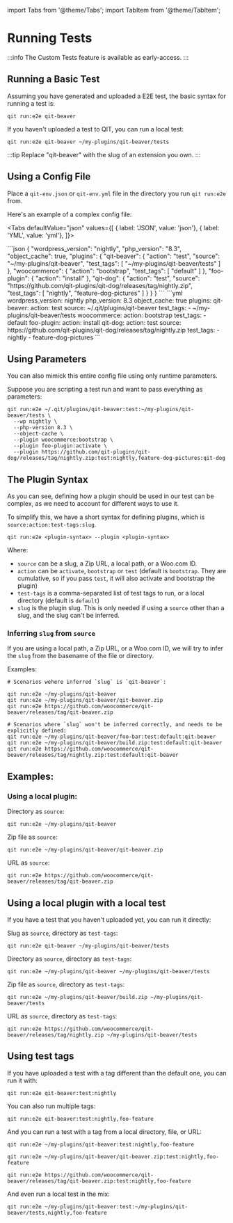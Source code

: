 import Tabs from '@theme/Tabs';
import TabItem from '@theme/TabItem';

# Running Tests

:::info
The Custom Tests feature is available as early-access.
:::

## Running a Basic Test

Assuming you have generated and uploaded a E2E test, the basic syntax for running a test is:

```qitbash
qit run:e2e qit-beaver
```

If you haven't uploaded a test to QIT, you can run a local test:

```qitbash
qit run:e2e qit-beaver ~/my-plugins/qit-beaver/tests
```

:::tip
Replace "qit-beaver" with the slug of an extension you own.
:::

## Using a Config File

Place a `qit-env.json` or `qit-env.yml` file in the directory you run `qit run:e2e` from.

Here's an example of a complex config file:

<Tabs
defaultValue="json"
values={[
{ label: 'JSON', value: 'json'},
{ label: 'YML', value: 'yml'},
]}>

<TabItem value="json">
```json
{
  "wordpress_version": "nightly",
  "php_version": "8.3",
  "object_cache": true,
  "plugins": {
    "qit-beaver": {
      "action": "test",
      "source": "~/my-plugins/qit-beaver",
      "test_tags": [
        "~/my-plugins/qit-beaver/tests"
      ]
    },
    "woocommerce": {
      "action": "bootstrap",
      "test_tags": [
        "default"
      ]
    },
    "foo-plugin": {
      "action": "install"
    },
    "qit-dog": {
      "action": "test",
      "source": "https://github.com/qit-plugins/qit-dog/releases/tag/nightly.zip",
      "test_tags": [
        "nightly",
        "feature-dog-pictures"
      ]
    }
  }
}
```
</TabItem>

<TabItem value="yml">
```yml
wordpress_version: nightly
php_version: 8.3
object_cache: true
plugins:
  qit-beaver:
    action: test
    source: ~/.qit/plugins/qit-beaver
    test_tags:
      - ~/my-plugins/qit-beaver/tests
  woocommerce:
    action: bootstrap
    test_tags:
      - default
  foo-plugin:
    action: install
  qit-dog:
    action: test
    source: https://github.com/qit-plugins/qit-dog/releases/tag/nightly.zip
    test_tags:
      - nightly
      - feature-dog-pictures
```
</TabItem>

</Tabs>

## Using Parameters

You can also mimick this entire config file using only runtime parameters.

Suppose you are scripting a test run and want to pass everything as parameters:

```qitbash
qit run:e2e ~/.qit/plugins/qit-beaver:test:~/my-plugins/qit-beaver/tests \
  --wp nightly \
  --php-version 8.3 \
  --object-cache \
  --plugin woocommerce:bootstrap \
  --plugin foo-plugin:activate \
  --plugin https://github.com/qit-plugins/qit-dog/releases/tag/nightly.zip:test:nightly,feature-dog-pictures:qit-dog
```

## The Plugin Syntax

As you can see, defining how a plugin should be used in our test can be complex, as we need to account for different ways to use it.

To simplify this, we have a short syntax for defining plugins, which is `source:action:test-tags:slug`.

```qitbash
qit run:e2e <plugin-syntax> --plugin <plugin-syntax>
```

Where:

- `source` can be a slug, a Zip URL, a local path, or a Woo.com ID.
- `action` can be `activate`, `bootstrap` or `test` (default is `bootstrap`. They are cumulative, so if you pass `test`, it will also activate and bootstrap the plugin)
- `test-tags` is a comma-separated list of test tags to run, or a local directory (default is `default`)
- `slug` is the plugin slug. This is only needed if using a `source` other than a slug, and the slug can't be inferred.

### Inferring `slug` from `source`

If you are using a local path, a Zip URL, or a Woo.com ID, we will try to infer the `slug` from the basename of the file or directory.

Examples:

```
# Scenarios wehere inferred `slug` is `qit-beaver`:

qit run:e2e ~/my-plugins/qit-beaver
qit run:e2e ~/my-plugins/qit-beaver/qit-beaver.zip
qit run:e2e https://github.com/woocommerce/qit-beaver/releases/tag/qit-beaver.zip

# Scenarios where `slug` won't be inferred correctly, and needs to be explicitly defined:
qit run:e2e ~/my-plugins/qit-beaver/foo-bar:test:default:qit-beaver
qit run:e2e ~/my-plugins/qit-beaver/build.zip:test:default:qit-beaver
qit run:e2e https://github.com/woocommerce/qit-beaver/releases/tag/nightly.zip:test:default:qit-beaver
```

## Examples:

### Using a local plugin:

Directory as `source`:

```qitbash
qit run:e2e ~/my-plugins/qit-beaver
```

Zip file as `source`:

```qitbash
qit run:e2e ~/my-plugins/qit-beaver/qit-beaver.zip
```

URL as `source`:

```qitbash
qit run:e2e https://github.com/woocommerce/qit-beaver/releases/tag/qit-beaver.zip
```


## Using a local plugin with a local test

If you have a test that you haven't uploaded yet, you can run it directly:

Slug as `source`, directory as `test-tags`:

```qitbash
qit run:e2e qit-beaver ~/my-plugins/qit-beaver/tests
```

Directory as `source`, directory as `test-tags`:

```qitbash
qit run:e2e ~/my-plugins/qit-beaver ~/my-plugins/qit-beaver/tests
```

Zip file as `source`, directory as `test-tags`:

```qitbash
qit run:e2e ~/my-plugins/qit-beaver/build.zip ~/my-plugins/qit-beaver/tests
```

URL as `source`, directory as `test-tags`:

```qitbash
qit run:e2e https://github.com/woocommerce/qit-beaver/releases/tag/nightly.zip ~/my-plugins/qit-beaver/tests
```

## Using test tags

If you have uploaded a test with a tag different than the default one, you can run it with:

```qitbash
qit run:e2e qit-beaver:test:nightly
```

You can also run multiple tags:

```qitbash
qit run:e2e qit-beaver:test:nightly,foo-feature
```

And you can run a test with a tag from a local directory, file, or URL:

```qitbash
qit run:e2e ~/my-plugins/qit-beaver:test:nightly,foo-feature
```

```qitbash
qit run:e2e ~/my-plugins/qit-beaver/qit-beaver.zip:test:nightly,foo-feature
```

```qitbash
qit run:e2e https://github.com/woocommerce/qit-beaver/releases/tag/qit-beaver.zip:test:nightly,foo-feature
```

And even run a local test in the mix:

```qitbash
qit run:e2e ~/my-plugins/qit-beaver:test:~/my-plugins/qit-beaver/tests,nightly,foo-feature
```